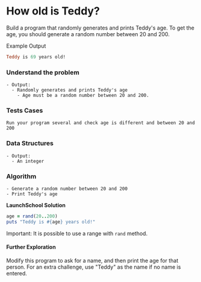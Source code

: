 # How old is Teddy?

Build a program that randomly generates and prints Teddy's age. To get the age, you should generate a random number between 20 and 200.

Example Output

```ruby
Teddy is 69 years old!
```



### Understand the problem

```
- Output:
  - Randomly generates and prints Teddy's age
    - Age must be a random number between 20 and 200.
```

### Tests Cases

```
Run your program several and check age is different and between 20 and 200
```

### Data Structures

```
- Output:
  - An integer
```

### Algorithm

```
- Generate a random number between 20 and 200
- Print Teddy's age
```



**LaunchSchool Solution**

```ruby
age = rand(20..200)
puts "Teddy is #{age} years old!"
```

Important: It is possible to use a range with `rand` method.



#### Further Exploration

Modify this program to ask for a name, and then print the age for that person. For an extra challenge, use "Teddy" as the name if no name is entered.